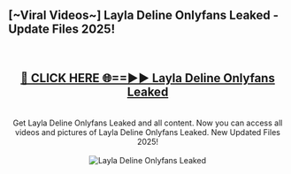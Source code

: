 <h2>[~Viral Videos~] Layla Deline Onlyfans Leaked - Update Files 2025!</h2>
<br>
<div align="center">
<h2><a href="https://betterlinks.top/A2PfLJ" rel="nofollow">🔴 CLICK HERE 🌐==►► Layla Deline Onlyfans Leaked</a></h2>
<br>
Get Layla Deline Onlyfans Leaked and all content. Now you can access all videos and pictures of Layla Deline Onlyfans Leaked. New Updated Files 2025!
<br>
<br>
<a href="https://betterlinks.top/A2PfLJ" rel="nofollow" data-target="animated-image.originalLink"><img src="https://i.ibb.co.com/WyWwxjT/player-gif2.gif" alt="Layla Deline Onlyfans Leaked" style="max-width: 100%; display: inline-block;" data-target="animated-image.originalImage"></a>
</div>
<br>
